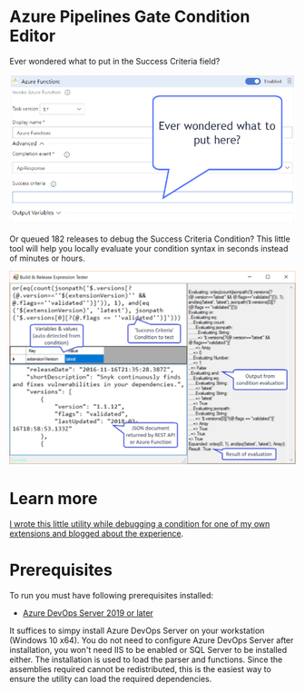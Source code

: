 # Azure Pipelines Gate Condition Editor

Ever wondered what to put in the Success Criteria field?

![What to put here?](./what-here.png?raw=true "Screenshot")

Or queued 182 releases to debug the Success Criteria Condition? This little tool will help you locally evaluate your condition syntax in seconds instead of minutes or hours.

![Screenshot](./screenshot.png?raw=true "Screenshot")

# Learn more

[I wrote this little utility while debugging a condition for one of my own extensions and blogged about the experience](https://jessehouwing.net/vsts-release-create-complex-release-gate/).

# Prerequisites

To run you must have following prerequisites installed:

  * [Azure DevOps Server 2019 or later](https://visualstudio.microsoft.com/downloads/)
 
It suffices to simpy install Azure DevOps Server on your workstation (Windows 10 x64). You do not need to configure Azure DevOps Server after installation, you won't need IIS to be enabled or SQL Server to be installed either. The installation is used to load the parser and functions. Since the assemblies required cannot be redistributed, this is the easiest way to ensure the utility can load the required dependencies.
